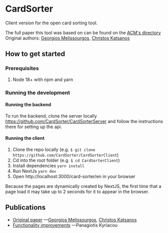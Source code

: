 # CardSorter
Client version for the open card sorting tool. 

The full paper this tool was based on can be found on the [ACM's directory](https://dl.acm.org/doi/abs/10.1145/3437120.3437279)
Original authors: [Georgios Melissourgos](https://scholar.google.com/citations?user=ZcEnV9oAAAAJ&hl=en&oi=ao), [Christos Katsanos](https://scholar.google.com/citations?hl=en&user=_6k57BEAAAAJ)

## How to get started

### Prerequisites
1. Node 18+ with npm and yarn

### Running the development

#### Running the backend
To run the backend, clone the server locally https://github.com/CardSorter/CardSorterServer and follow the instructions there for setting up the api.

#### Running the client
1. Clone the repo locally (e.g. `$ git clone https://github.com/CardSorter/CardSorterClient`)
2. Cd into the root folder (e.g. `$ cd CardSorterClient`)
3. Install dependencies `yarn install`
4. Run NextJs `yarn dev`
5. Open http://localhost:3000/card-sorter/en in your browser

Because the pages are dynamically created by NextJS, the first time that a page load it may take up to 2 seconds for it to appear in the browser.


## Publications
- [Original paper](https://dl.acm.org/profile/99659688318) —[Georgios Melissourgos](https://scholar.google.com/citations?user=ZcEnV9oAAAAJ&hl=en&oi=ao), [Christos Katsanos](https://scholar.google.com/citations?hl=en&user=_6k57BEAAAAJ)
- [Functionality improvements](https://ikee.lib.auth.gr/record/354705/files/KYRIACOU.pdf) —Panagiotis Kyriacou
